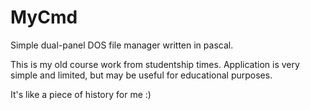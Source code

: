 # MyCmd
Simple dual-panel DOS file manager written in pascal.

This is my old course work from studentship times.
Application is very simple and limited, but may be useful for educational purposes. 

It's like a piece of history for me :)


